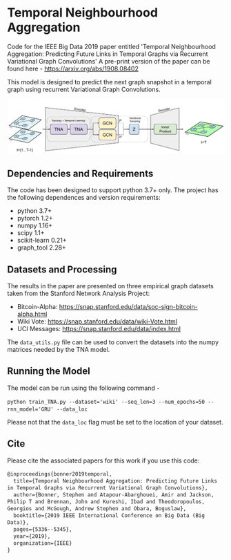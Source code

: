 # Temporal Neighbourhood Aggregation

Code for the IEEE Big Data 2019 paper entitled 'Temporal Neighbourhood Aggregation: Predicting Future Links in Temporal Graphs via Recurrent Variational Graph Convolutions' A pre-print version of the paper can be found here - https://arxiv.org/abs/1908.08402

This model is designed to predict the next graph snapshot in a temporal graph using recurrent Variational Graph Convolutions. 

![Model Overview](./figures/Model-Overview.png)

## Dependencies and Requirements

The code has been designed to support python 3.7+ only. The project has the following dependences and version requirements:

- python 3.7+
- pytorch 1.2+
- numpy 1.16+
- scipy 1.1+
- scikit-learn 0.21+
- graph_tool 2.28+

## Datasets and Processing

The results in the paper are presented on three empirical graph datasets taken from the Stanford Network Analysis Project:

- Bitcoin-Alpha: https://snap.stanford.edu/data/soc-sign-bitcoin-alpha.html
- Wiki Vote: https://snap.stanford.edu/data/wiki-Vote.html
- UCI Messages: https://snap.stanford.edu/data/index.html

The `data_utils.py` file can be used to convert the datasets into the numpy matrices needed by the TNA model. 


## Running the Model

The model can be run using the following command - 

`python train_TNA.py --dataset='wiki' --seq_len=3 --num_epochs=50 --rnn_model='GRU' --data_loc`

Please not that the `data_loc` flag must be set to the location of your dataset.

## Cite

Please cite the associated papers for this work if you use this code:

```
@inproceedings{bonner2019temporal,
  title={Temporal Neighbourhood Aggregation: Predicting Future Links in Temporal Graphs via Recurrent Variational Graph Convolutions},
  author={Bonner, Stephen and Atapour-Abarghouei, Amir and Jackson, Philip T and Brennan, John and Kureshi, Ibad and Theodoropoulos, Georgios and McGough, Andrew Stephen and Obara, Boguslaw},
  booktitle={2019 IEEE International Conference on Big Data (Big Data)},
  pages={5336--5345},
  year={2019},
  organization={IEEE}
}

```
